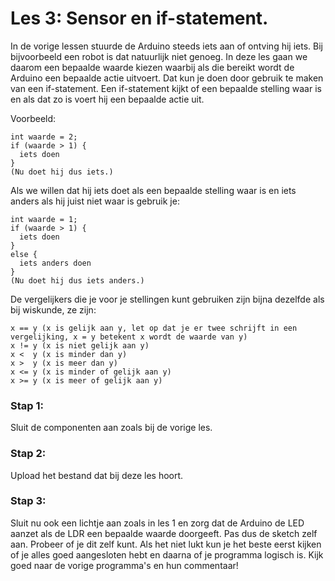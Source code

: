 # Les 3: Sensor en if-statement.
In de vorige lessen stuurde de Arduino steeds iets aan of ontving hij iets. Bij bijvoorbeeld een robot is dat natuurlijk niet genoeg. In deze les gaan we daarom een bepaalde waarde kiezen waarbij als die bereikt wordt de Arduino een bepaalde actie uitvoert. Dat kun je doen door gebruik te maken van een if-statement. Een if-statement kijkt of een bepaalde stelling waar is en als dat zo is voert hij een bepaalde actie uit.

Voorbeeld:
```
int waarde = 2;
if (waarde > 1) {
  iets doen
}
(Nu doet hij dus iets.)
```
Als we willen dat hij iets doet als een bepaalde stelling waar is en iets anders als hij juist niet waar is gebruik je:
```
int waarde = 1;
if (waarde > 1) {
  iets doen
}
else {
  iets anders doen
}
(Nu doet hij dus iets anders.)
```
De vergelijkers die je voor je stellingen kunt gebruiken zijn bijna dezelfde als bij wiskunde, ze zijn:
``` 
x == y (x is gelijk aan y, let op dat je er twee schrijft in een vergelijking, x = y betekent x wordt de waarde van y)
x != y (x is niet gelijk aan y)
x <  y (x is minder dan y)
x >  y (x is meer dan y)
x <= y (x is minder of gelijk aan y)
x >= y (x is meer of gelijk aan y)
```
### Stap 1:
Sluit de componenten aan zoals bij de vorige les.

### Stap 2:
Upload het bestand dat bij deze les hoort.

### Stap 3:
Sluit nu ook een lichtje aan zoals in les 1 en zorg dat de Arduino de LED aanzet als de LDR een bepaalde waarde doorgeeft. Pas dus de sketch zelf aan.
Probeer of je dit zelf kunt. Als het niet lukt kun je het beste eerst kijken of je alles goed aangesloten hebt en daarna of je programma logisch is. Kijk goed naar de vorige programma's en hun commentaar!
